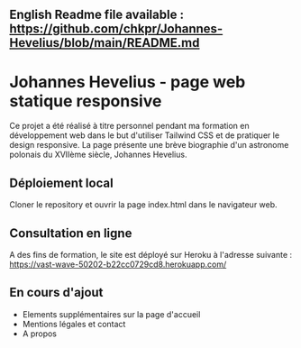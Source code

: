 ## English Readme file available : https://github.com/chkpr/Johannes-Hevelius/blob/main/README.md

# Johannes Hevelius - page web statique responsive

Ce projet a été réalisé à titre personnel pendant ma formation en développement web dans le but d'utiliser Tailwind CSS et de pratiquer le design responsive.
La page présente une brève biographie d'un astronome polonais du XVIIème siècle, Johannes Hevelius.

## Déploiement local

Cloner le repository et ouvrir la page index.html dans le navigateur web.

## Consultation en ligne

A des fins de formation, le site est déployé sur Heroku à l'adresse suivante : https://vast-wave-50202-b22cc0729cd8.herokuapp.com/

## En cours d'ajout

- Elements supplémentaires sur la page d'accueil
- Mentions légales et contact
- A propos
